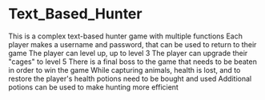 # Text_Based_Hunter
This is a complex text-based hunter game with multiple functions  Each player makes a username and password, that can be used to return to their game The player can level up, up to level 3 The player can upgrade their "cages" to level 5 There is a final boss to the game that needs to be beaten in order to win the game While capturing animals, health is lost, and to restore the player's health potions need to be bought and used Additional potions can be used to make hunting more efficient
